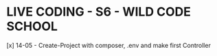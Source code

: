 # LIVE CODING - S6 - WILD CODE SCHOOL

[x] 14-05 - Create-Project with composer, .env and make first Controller